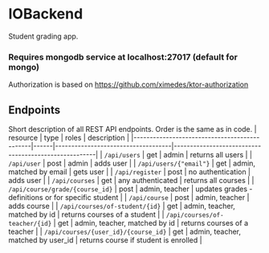 # IOBackend

Student grading app.

### Requires mongodb service at localhost:27017 (default for mongo)

Authorization is based on https://github.com/ximedes/ktor-authorization

## Endpoints

Short description of all REST API endpoints. Order is the same as in code.
| resource                                     | type | roles                              | description                                          |
|----------------------------------------------|------|------------------------------------|------------------------------------------------------|
| `/api/users`                                 | get  | admin                              | returns all users                                    |
| `/api/user`                                  | post | admin                              | adds user                                            |
| `/api/users/{"email"}`                       | get  | admin, matched by email            | gets user                                            |
| `/api/register`                              | post | no authentication                  | adds user                                            |
| `/api/courses`                               | get  | any authenticated                  | returns all courses                                  |
| `/api/course/grade/{course_id}`              | post | admin, teacher                     | updates grades - definitions or for specific student |
| `/api/course`                                | post | admin, teacher                     | adds course                                          |
| `/api/courses/of-student/{id}`               | get  | admin, teacher, matched by id      | returns courses of a student                         |
| `/api/courses/of-teacher/{id}`               | get  | admin, teacher, matched by id      | returns courses of a teacher                         |
| `/api/courses/{user_id}/{course_id}`         | get  | admin, teacher, matched by user_id | returns course if student is enrolled                |
